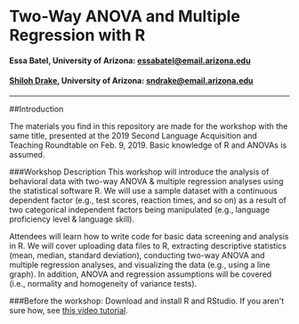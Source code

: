 # Two-Way ANOVA and Multiple Regression with R

#### Essa Batel, University of Arizona: <essabatel@email.arizona.edu>
#### [Shiloh Drake][], University of Arizona: <sndrake@email.arizona.edu>
[Shiloh Drake]: http://www.shilohdrake.com

---

##Introduction

The materials you find in this repository are made for the workshop with the same title, presented at the 2019 Second Language Acquisition and Teaching Roundtable on Feb. 9, 2019. Basic knowledge of R and ANOVAs is assumed.

###Workshop Description
This workshop will introduce the analysis of behavioral data with two-way ANOVA & multiple regression analyses using the statistical software R. We will use a sample dataset with a continuous dependent factor (e.g., test scores, reaction times, and so on) as a result of two categorical independent factors being manipulated (e.g., language proficiency level & language skill).

Attendees will learn how to write code for basic data screening and analysis in R. We will cover uploading data files to R, extracting descriptive statistics (mean, median, standard deviation), conducting two-way ANOVA and multiple regression analyses, and visualizing the data (e.g., using a line graph). In addition, ANOVA and regression assumptions will be covered (i.e., normality and homogeneity of variance tests).

###Before the workshop:
Download and install R and RStudio. If you aren't sure how, see [this video tutorial][].

[this video tutorial]: https://www.youtube.com/watch?v=d-u_7vdag-0
